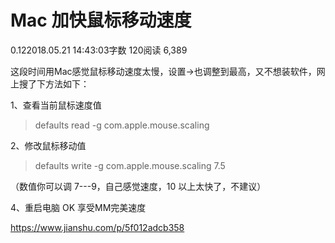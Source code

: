 # Mac 加快鼠标移动速度

0.122018.05.21 14:43:03字数 120阅读 6,389

这段时间用Mac感觉鼠标移动速度太慢，设置->也调整到最高，又不想装软件，网上搜了下方法如下：

1、查看当前鼠标速度值

> defaults read -g com.apple.mouse.scaling

2、修改鼠标移动值

> defaults write -g com.apple.mouse.scaling 7.5

（数值你可以调 7---9，自己感觉速度，10 以上太快了，不建议）

 4、重启电脑 OK 享受MM完美速度







https://www.jianshu.com/p/5f012adcb358